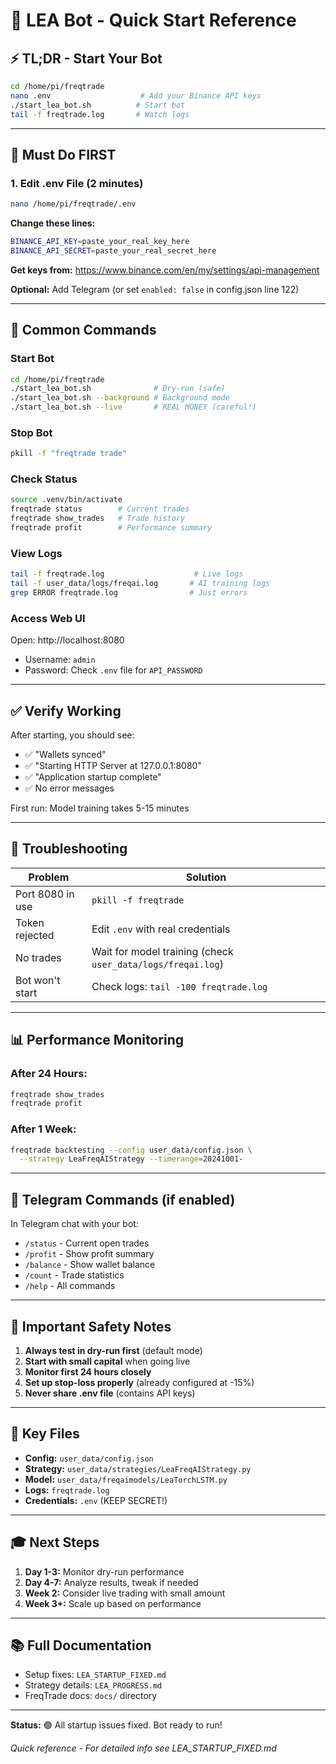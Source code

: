 # 🚀 LEA Bot - Quick Start Reference

## ⚡ TL;DR - Start Your Bot

```bash
cd /home/pi/freqtrade
nano .env                    # Add your Binance API keys
./start_lea_bot.sh          # Start bot
tail -f freqtrade.log       # Watch logs
```

---

## 📝 Must Do FIRST

### 1. Edit .env File (2 minutes)
```bash
nano /home/pi/freqtrade/.env
```

**Change these lines:**
```bash
BINANCE_API_KEY=paste_your_real_key_here
BINANCE_API_SECRET=paste_your_real_secret_here
```

**Get keys from:** https://www.binance.com/en/my/settings/api-management

**Optional:** Add Telegram (or set `enabled: false` in config.json line 122)

---

## 🎯 Common Commands

### Start Bot
```bash
cd /home/pi/freqtrade
./start_lea_bot.sh              # Dry-run (safe)
./start_lea_bot.sh --background # Background mode
./start_lea_bot.sh --live       # REAL MONEY (careful!)
```

### Stop Bot
```bash
pkill -f "freqtrade trade"
```

### Check Status
```bash
source .venv/bin/activate
freqtrade status        # Current trades
freqtrade show_trades   # Trade history
freqtrade profit        # Performance summary
```

### View Logs
```bash
tail -f freqtrade.log                    # Live logs
tail -f user_data/logs/freqai.log       # AI training logs
grep ERROR freqtrade.log                # Just errors
```

### Access Web UI
Open: http://localhost:8080
- Username: `admin`
- Password: Check `.env` file for `API_PASSWORD`

---

## ✅ Verify Working

After starting, you should see:
- ✅ "Wallets synced"
- ✅ "Starting HTTP Server at 127.0.0.1:8080"
- ✅ "Application startup complete"
- ✅ No error messages

First run: Model training takes 5-15 minutes

---

## 🔧 Troubleshooting

| Problem | Solution |
|---------|----------|
| Port 8080 in use | `pkill -f freqtrade` |
| Token rejected | Edit `.env` with real credentials |
| No trades | Wait for model training (check `user_data/logs/freqai.log`) |
| Bot won't start | Check logs: `tail -100 freqtrade.log` |

---

## 📊 Performance Monitoring

### After 24 Hours:
```bash
freqtrade show_trades
freqtrade profit
```

### After 1 Week:
```bash
freqtrade backtesting --config user_data/config.json \
  --strategy LeaFreqAIStrategy --timerange=20241001-
```

---

## 📱 Telegram Commands (if enabled)

In Telegram chat with your bot:
- `/status` - Current open trades
- `/profit` - Show profit summary
- `/balance` - Show wallet balance
- `/count` - Trade statistics
- `/help` - All commands

---

## 🚨 Important Safety Notes

1. **Always test in dry-run first** (default mode)
2. **Start with small capital** when going live
3. **Monitor first 24 hours closely**
4. **Set up stop-loss properly** (already configured at -15%)
5. **Never share .env file** (contains API keys)

---

## 📁 Key Files

- **Config:** `user_data/config.json`
- **Strategy:** `user_data/strategies/LeaFreqAIStrategy.py`
- **Model:** `user_data/freqaimodels/LeaTorchLSTM.py`
- **Logs:** `freqtrade.log`
- **Credentials:** `.env` (KEEP SECRET!)

---

## 🎓 Next Steps

1. **Day 1-3:** Monitor dry-run performance
2. **Day 4-7:** Analyze results, tweak if needed
3. **Week 2:** Consider live trading with small amount
4. **Week 3+:** Scale up based on performance

---

## 📚 Full Documentation

- Setup fixes: `LEA_STARTUP_FIXED.md`
- Strategy details: `LEA_PROGRESS.md`
- FreqTrade docs: `docs/` directory

---

**Status:** 🟢 All startup issues fixed. Bot ready to run!

*Quick reference - For detailed info see LEA_STARTUP_FIXED.md*
